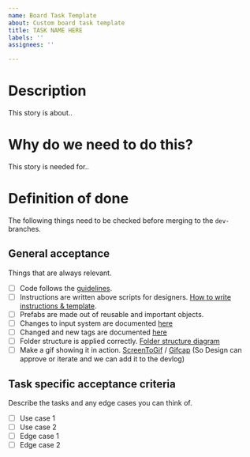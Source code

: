 ```yaml
---
name: Board Task Template
about: Custom board task template
title: TASK NAME HERE
labels: ''
assignees: ''

---
```


# Description

This story is about..

# Why do we need to do this?

This story is needed for..

# Definition of done
The following things need to be checked before merging to the `dev-` branches.
## General acceptance
Things that are always relevant.
- [ ] Code follows the [guidelines](https://github.com/AIM-GAME-PROJECT-group-b/SafeHaven/wiki/Coding-Guidelines).
- [ ] Instructions are written above scripts for designers. [How to write instructions & template](https://github.com/AIM-GAME-PROJECT-group-b/SafeHaven/wiki/Writing-instuctions-for-Designers-and-Template).
- [ ] Prefabs are made out of reusable and important objects.
- [ ] Changes to input system are documented [here](https://hannl-my.sharepoint.com/:w:/g/personal/n_nafzger_student_han_nl/ETVHnXF2dwVLp_UwbhKZcVsBodus3VBC-TK4fIGDkSfeXA?e=75ATQj)
- [ ] Changed and new tags are documented [here](https://hannl-my.sharepoint.com/:w:/g/personal/n_nafzger_student_han_nl/Eb9mUaBhFp1DpsGKQvpd06gB6SkjW6N31x0POZRg5DTunQ?e=qfuZTT)
- [ ] Folder structure is applied correctly. [Folder structure diagram](https://github.com/AIM-GAME-PROJECT-group-b/SafeHaven/wiki/Folder-structure)
- [ ] Make a gif showing it in action. [ScreenToGif](https://www.screentogif.com/) / [Gifcap](https://gifcap.dev/) (So Design can approve or iterate and we can add it to the devlog)

## Task specific acceptance criteria
Describe the tasks and any edge cases you can think of.
- [ ] Use case 1
- [ ] Use case 2
- [ ] Edge case 1
- [ ] Edge case 2
